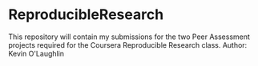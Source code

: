 # ReproducibleResearch
This repository will contain my submissions for the two Peer Assessment projects required for the Coursera Reproducible Research class.
Author: Kevin O'Laughlin
